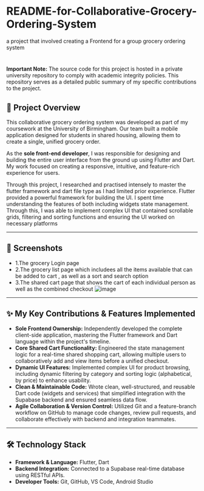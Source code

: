 # README-for-Collaborative-Grocery-Ordering-System
a project that involved creating a Frontend for a group grocery ordering system
# 

**Important Note:** The source code for this project is hosted in a private university repository to comply with academic integrity policies. This repository serves as a detailed public summary of my specific contributions to the project.

## 🚀 Project Overview

This collaborative grocery ordering system was developed as part of my coursework at the University of Birmingham. Our team built a mobile application designed for students in shared housing, allowing them to create a single, unified grocery order.

As the **sole front-end developer**, I was responsible for designing and building the entire user interface from the ground up using Flutter and Dart. My work focused on creating a responsive, intuitive, and feature-rich experience for users.

Through this project, I researched and practised intensely to master the flutter framework and dart file type as I had limited prior experience. Flutter provided a powerful framework for building the UI. I spent time understanding the features of both including widgets state management. Through this, I was able to implement complex UI that contained scrollable grids, filtering and sorting functions and ensuring the UI worked on necessary platforms

---

## 📸 Screenshots
*  1.The grocery Login page 
*  2.The grocery list page which includees all the items available that can be added to cart , as well as a sort and search option 
*  3.The shared cart page that shows the cart of each individual person as well as the combined checkout 
![image](https://github.com/user-attachments/assets/1f339d5b-0a9d-4b15-8fb5-bf4712e97c37)

---

## ✨ My Key Contributions & Features Implemented

*  **Sole Frontend Ownership:** Independently developed the complete client-side application, mastering the Flutter framework and Dart language within the project's timeline.
*  **Core Shared Cart Functionality:** Engineered the state management logic for a real-time shared shopping cart, allowing multiple users to collaboratively add and view items before a unified checkout.
*  **Dynamic UI Features:** Implemented complex UI for product browsing, including dynamic filtering by category and sorting logic (alphabetical, by price) to enhance usability.
*  **Clean & Maintainable Code:** Wrote clean, well-structured, and reusable Dart code (widgets and services) that simplified integration with the Supabase backend and ensured seamless data flow.
*  **Agile Collaboration & Version Control:** Utilized Git and a feature-branch workflow on GitHub to manage code changes, review pull requests, and collaborate effectively with backend and integration teammates.

---

## 🛠️ Technology Stack

*  **Framework & Language:** Flutter, Dart
*  **Backend Integration:** Connected to a Supabase real-time database using RESTful APIs.
*  **Developer Tools:** Git, GitHub, VS Code, Android Studio
